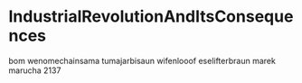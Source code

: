 # IndustrialRevolutionAndItsConsequences
bom
wenomechainsama tumajarbisaun wifenlooof eselifterbraun
marek marucha 2137
 